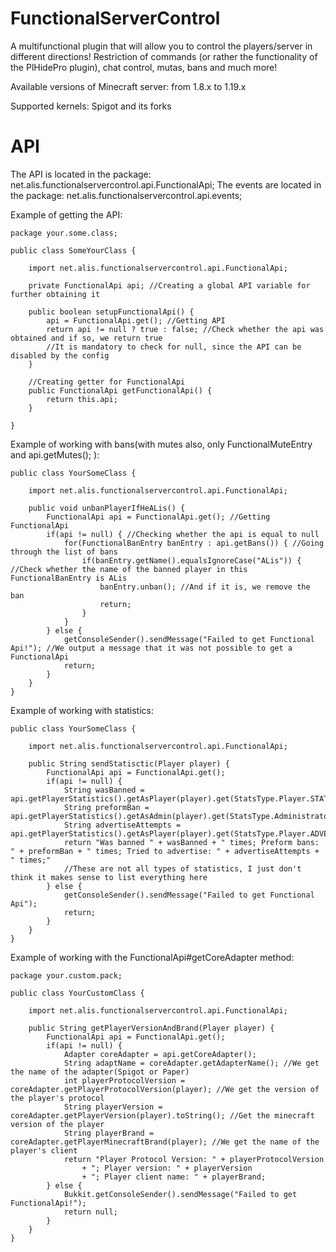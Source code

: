 # FunctionalServerControl
A multifunctional plugin that will allow you to control the players/server in different directions!
Restriction of commands (or rather the functionality of the PlHidePro plugin), chat control, mutas, bans and much more!

Available versions of Minecraft server: from 1.8.x to 1.19.x

Supported kernels: Spigot and its forks


# API

The API is located in the package: net.alis.functionalservercontrol.api.FunctionalApi;
The events are located in the package: net.alis.functionalservercontrol.api.events;

Example of getting the API:

```
package your.some.class;

public class SomeYourClass {

    import net.alis.functionalservercontrol.api.FunctionalApi;

    private FunctionalApi api; //Creating a global API variable for further obtaining it

    public boolean setupFunctionalApi() {
        api = FunctionalApi.get(); //Getting API
        return api != null ? true : false; //Сheck whether the api was obtained and if so, we return true
        //It is mandatory to check for null, since the API can be disabled by the config
    }

    //Creating getter for FunctionalApi
    public FunctionalApi getFunctionalApi() {
        return this.api;
    }
    
}
```

Example of working with bans(with mutes also, only FunctionalMuteEntry and api.getMutes(); ):
```
public class YourSomeClass {

    import net.alis.functionalservercontrol.api.FunctionalApi;
    
    public void unbanPlayerIfHeALis() {
        FunctionalApi api = FunctionalApi.get(); //Getting FunctionalApi
        if(api != null) { //Checking whether the api is equal to null
            for(FunctionalBanEntry banEntry : api.getBans()) { //Going through the list of bans
                if(banEntry.getName().equalsIgnoreCase("ALis")) { //Check whether the name of the banned player in this FunctionalBanEntry is ALis
                    banEntry.unban(); //And if it is, we remove the ban
                    return;
                }
            }
        } else {
            getConsoleSender().sendMessage("Failed to get Functional Api!"); //We output a message that it was not possible to get a FunctionalApi
            return;
        }
    }
}
```

Example of working with statistics:

```
public class YourSomeClass {

    import net.alis.functionalservercontrol.api.FunctionalApi;

    public String sendStatisctic(Player player) {
        FunctionalApi api = FunctionalApi.get();
        if(api != null) {
            String wasBanned = api.getPlayerStatistics().getAsPlayer(player).get(StatsType.Player.STATS_BANS);
            String preformBan = api.getPlayerStatistics().getAsAdmin(player).get(StatsType.Administrator.STATS_BANS)
            String advertiseAttempts = api.getPlayerStatistics().getAsPlayer(player).get(StatsType.Player.ADVERTISE_ATTEMPTS)
            return "Was banned " + wasBanned + " times; Preform bans: " + preformBan + " times; Tried to advertise: " + advertiseAttempts + " times;"
            //These are not all types of statistics, I just don't think it makes sense to list everything here
        } else {
            getConsoleSender().sendMessage("Failed to get Functional Api");
            return;
        }
    }
}
```

Example of working with the FunctionalApi#getCoreAdapter method:
```
package your.custom.pack;

public class YourCustomClass {
  
    import net.alis.functionalservercontrol.api.FunctionalApi;
  
    public String getPlayerVersionAndBrand(Player player) {
        FunctionalApi api = FunctionalApi.get();
        if(api != null) {
            Adapter coreAdapter = api.getCoreAdapter();
            String adaptName = coreAdapter.getAdapterName(); //We get the name of the adapter(Spigot or Paper)
            int playerProtocolVersion = coreAdapter.getPlayerProtocolVersion(player); //We get the version of the player's protocol
            String playerVersion = coreAdapter.getPlayerVersion(player).toString(); //Get the minecraft version of the player
            String playerBrand = coreAdapter.getPlayerMinecraftBrand(player); //We get the name of the player's client
            return "Player Protocol Version: " + playerProtocolVersion
                + "; Player version: " + playerVersion
                + "; Player client name: " + playerBrand;
        } else {
            Bukkit.getConsoleSender().sendMessage("Failed to get FunctionalApi!");
            return null;
        }
    }
}
```
